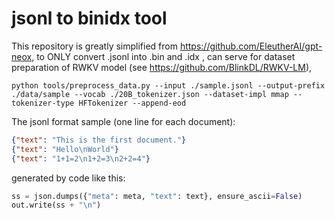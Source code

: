 # jsonl to binidx tool

This repository is greatly simplified from https://github.com/EleutherAI/gpt-neox, to ONLY convert .jsonl into .bin and .idx , can serve for dataset preparation of RWKV model (see https://github.com/BlinkDL/RWKV-LM), 
```
python tools/preprocess_data.py --input ./sample.jsonl --output-prefix ./data/sample --vocab ./20B_tokenizer.json --dataset-impl mmap --tokenizer-type HFTokenizer --append-eod
```
The jsonl format sample (one line for each document):
```json
{"text": "This is the first document."}
{"text": "Hello\nWorld"}
{"text": "1+1=2\n1+2=3\n2+2=4"}
```
generated by code like this:
```python
ss = json.dumps({"meta": meta, "text": text}, ensure_ascii=False)
out.write(ss + "\n")
```


